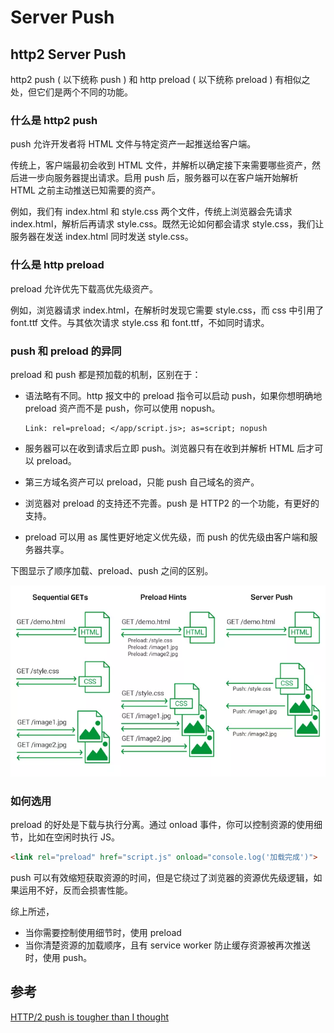 # Server Push

## http2 Server Push

http2 push ( 以下统称 push ) 和 http preload ( 以下统称 preload ) 有相似之处，但它们是两个不同的功能。

### 什么是 http2 push

push 允许开发者将 HTML 文件与特定资产一起推送给客户端。

传统上，客户端最初会收到 HTML 文件，并解析以确定接下来需要哪些资产，然后进一步向服务器提出请求。启用 push 后，服务器可以在客户端开始解析 HTML 之前主动推送已知需要的资产。

例如，我们有 index.html 和 style.css 两个文件，传统上浏览器会先请求 index.html，解析后再请求 style.css。既然无论如何都会请求 style.css，我们让服务器在发送 index.html 同时发送 style.css。

### 什么是 http preload

preload 允许优先下载高优先级资产。

例如，浏览器请求 index.html，在解析时发现它需要 style.css，而 css 中引用了 font.ttf 文件。与其依次请求 style.css 和 font.ttf，不如同时请求。

### push 和 preload 的异同

preload 和 push 都是预加载的机制，区别在于：

* 语法略有不同。http 报文中的 preload 指令可以启动 push，如果你想明确地 preload 资产而不是 push，你可以使用 nopush。

  ```http
  Link: rel=preload; </app/script.js>; as=script; nopush
  ```

* 服务器可以在收到请求后立即 push。浏览器只有在收到并解析 HTML 后才可以 preload。

* 第三方域名资产可以 preload，只能 push 自己域名的资产。

* 浏览器对 preload 的支持还不完善。push 是 HTTP2 的一个功能，有更好的支持。

* preload 可以用 as 属性更好地定义优先级，而 push 的优先级由客户端和服务器共享。

下图显示了顺序加载、preload、push 之间的区别。

<img src="https://raw.githubusercontent.com/yamsfeer/pic-bed/master/preload%20and%20server%20push.png" alt="image-20230519175521127" style="zoom:80%;" class="img-mid" />

### 如何选用

preload 的好处是下载与执行分离。通过 onload 事件，你可以控制资源的使用细节，比如在空闲时执行 JS。

```html
<link rel="preload" href="script.js" onload="console.log('加载完成')">
```

push 可以有效缩短获取资源的时间，但是它绕过了浏览器的资源优先级逻辑，如果运用不好，反而会损害性能。

综上所述，

* 当你需要控制使用细节时，使用 preload
* 当你清楚资源的加载顺序，且有 service worker 防止缓存资源被再次推送时，使用 push。

## 参考

[HTTP/2 push is tougher than I thought](https://jakearchibald.com/2017/h2-push-tougher-than-i-thought/#anything-can-use-the-push-cache)
